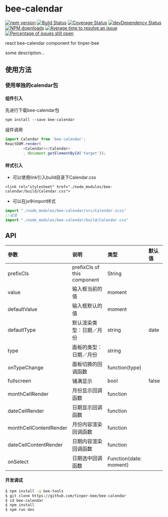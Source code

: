# bee-calendar

[![npm version](https://img.shields.io/npm/v/bee-calendar.svg)](https://www.npmjs.com/package/bee-calendar)
[![Build Status](https://img.shields.io/travis/tinper-bee/bee-calendar/master.svg)](https://travis-ci.org/tinper-bee/bee-calendar)
[![Coverage Status](https://coveralls.io/repos/github/tinper-bee/bee-calendar/badge.svg?branch=master)](https://coveralls.io/github/tinper-bee/bee-calendar?branch=master)
[![devDependency Status](https://img.shields.io/david/dev/tinper-bee/bee-calendar.svg)](https://david-dm.org/tinper-bee/bee-calendar#info=devDependencies)
[![NPM downloads](http://img.shields.io/npm/dm/bee-calendar.svg?style=flat)](https://npmjs.org/package/bee-calendar)
[![Average time to resolve an issue](http://isitmaintained.com/badge/resolution/tinper-bee/bee-calendar.svg)](http://isitmaintained.com/project/tinper-bee/bee-calendar "Average time to resolve an issue")
[![Percentage of issues still open](http://isitmaintained.com/badge/open/tinper-bee/bee-calendar.svg)](http://isitmaintained.com/project/tinper-bee/bee-calendar "Percentage of issues still open")


react bee-calendar component for tinper-bee

some description...

## 使用方法

### 使用单独的calendar包
#### 组件引入
先进行下载bee-calendar包
```
npm install --save bee-calendar
```
组件调用
```js
import Calendar from 'bee-calendar';
ReactDOM.render(
        <Calendar></Calendar>
        , document.getElementById('target'));
```
#### 样式引入
- 可以使用link引入build目录下Calendar.css
```
<link rel="stylesheet" href="./node_modules/bee-calendar/build/Calendar.css">
```
- 可以在js中import样式
```js
import "./node_modules/bee-calendar/src/Calendar.scss"
//或是
import "./node_modules/bee-calendar/build/Calendar.css"
```



## API

|参数|说明|类型|默认值|
|:--|:---|:--|:---|
|prefixCls|prefixCls of this component|String|
|value|输入框当前的值|moment||
|defaultValue|输入框默认的值|moment||
|defaultType|默认渲染类型：日期／月份|string|date|
|type|面板的类型：日期／月份|string||
|onTypeChange|面板切换的回调函数|function(type)||
|fullscreen|铺满显示|bool|false|
|monthCellRender|月份显示回调函数|function||
|dateCellRender|日期显示回调函数|function||
|monthCellContentRender|月份内容渲染回调函数|function||
|dateCellContentRender|日期内容渲染回调函数|function||
|onSelect|日期选中回调函数|Function(date: moment)||


#### 开发调试

```sh
$ npm install -g bee-tools
$ git clone https://github.com/tinper-bee/bee-calendar
$ cd bee-calendar
$ npm install
$ npm run dev
```
